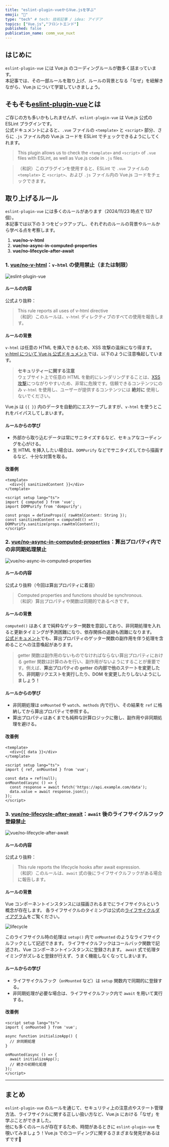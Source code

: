 ```yaml
---
title: "eslint-plugin-vueからVue.jsを学ぶ"
emoji: "🐡"
type: "tech" # tech: 技術記事 / idea: アイデア
topics: ["Vue.js","フロントエンド"]
published: false
publication_name: comm_vue_nuxt
---
```

## はじめに
`eslint-plugin-vue` には Vue.js のコーディングルールが数多く詰まっています。  
本記事では、その一部ルールを取り上げ、ルールの背景となる「なぜ」を紐解きながら、Vue.js について学習していきましょう。

## そもそも[eslint-plugin-vue](https://eslint.vuejs.org/)とは
ご存じの方も多いかもしれませんが、`eslint-plugin-vue` は Vue.js 公式の ESLint プラグインです。  
公式ドキュメントによると、`.vue` ファイルの `<template>` と `<script>` 部分、さらに `.js` ファイル内の Vue.js コードを ESLint でチェックできるようにしてくれます。

> This plugin allows us to check the `<template>` and `<script>` of `.vue` files with ESLint, as well as Vue.js code in `.js` files.

> （和訳）このプラグインを使用すると、ESLint で `.vue` ファイルの `<template>` と `<script>`、および `.js` ファイル内の Vue.js コードをチェックできます。

## 取り上げるルール
`eslint-plugin-vue` には多くのルールがあります（2024/11/23 時点で 137 個）。  
本記事では以下の 3 つをピックアップし、それぞれのルールの背景やルールから学べる点を考察します。

1. **vue/no-v-html**
2. **vue/no-async-in-computed-properties**
3. **vue/no-lifecycle-after-await**

### 1. [vue/no-v-html](https://eslint.vuejs.org/rules/no-v-html.html)：`v-html` の使用禁止（または制限）

![eslint-plugin-vue](/images/04834732d9ae3f-1.png)

#### ルールの内容
公式より抜粋：

> This rule reports all uses of v-html directive  
> （和訳）このルールは、`v-html` ディレクティブのすべての使用を報告します。

#### ルールの背景
`v-html` は任意の HTML を挿入できるため、XSS 攻撃の温床になり得ます。  
[v-html について Vue.js 公式ドキュメント](https://ja.vuejs.org/api/built-in-directives.html#v-html)では、以下のように注意喚起しています。

> **セキュリティーに関する注意**  
> ウェブサイト上で任意の HTML を動的にレンダリングすることは、[XSS 攻撃](https://ja.wikipedia.org/wiki/クロスサイトスクリプティング)につながりやすいため、非常に危険です。信頼できるコンテンツにのみ `v-html` を使用し、ユーザーが提供するコンテンツには **絶対に** 使用しないでください。

Vue.js は `{{ }}` 内のデータを自動的にエスケープしますが、`v-html` を使うとこれをバイパスしてしまいます。

#### ルールからの学び
- 外部から取り込むデータは常にサニタイズするなど、セキュアなコーディングを心がける。
- 生 HTML を挿入したい場合は、`DOMPurify` などでサニタイズしてから描画するなど、十分な対策を取る。

#### 改善例
```vue
<template>
  <div>{{ sanitizedContent }}</div>
</template>

<script setup lang="ts">
import { computed } from 'vue';
import DOMPurify from 'dompurify';

const props = defineProps({ rawHtmlContent: String });
const sanitizedContent = computed(() => DOMPurify.sanitize(props.rawHtmlContent));
</script>
```

### 2. [vue/no-async-in-computed-properties](https://eslint.vuejs.org/rules/no-async-in-computed-properties)：算出プロパティ内での非同期処理禁止

![vue/no-async-in-computed-properties](/images/04834732d9ae3f-2.png)

#### ルールの内容
公式より抜粋（今回は算出プロパティに着目）

> Computed properties and functions should be synchronous.  
> （和訳）算出プロパティや関数は同期的であるべきです。

#### ルールの背景
`computed()` はあくまで純粋なゲッター関数を意図しており、非同期処理を入れると更新タイミングが予測困難になり、依存関係の追跡も困難になります。  
[公式ドキュメント](https://ja.vuejs.org/guide/essentials/computed.html)でも、算出プロパティのゲッター関数の副作用を伴う処理を含めることへの注意喚起があります。

 > getter 関数は副作用のないものでなければならない​
 > 算出プロパティにおける getter 関数は計算のみを行い、副作用がないようにすることが重要です。例えば、**算出プロパティの getter の内部で他のステートを変更したり、非同期リクエストを実行したり、DOM を変更したりしないようにしましょう！**

#### ルールからの学び
- 非同期処理は `onMounted` や `watch`、`methods` 内で行い、その結果を `ref` に格納してから算出プロパティで参照する。
- 算出プロパティはあくまでも純粋な計算ロジックに徹し、副作用や非同期処理を避ける。

#### 改善例
```vue
<template>
  <div>{{ data }}</div>
</template>

<script setup lang="ts">
import { ref, onMounted } from 'vue';

const data = ref(null);
onMounted(async () => {
  const response = await fetch('https://api.example.com/data');
  data.value = await response.json();
});
</script>
```

### 3. [vue/no-lifecycle-after-await](https://eslint.vuejs.org/rules/no-lifecycle-after-await.html)：`await` 後のライフサイクルフック登録禁止

![vue/no-lifecycle-after-await](/images/04834732d9ae3f-3.png)

#### ルールの内容
公式より抜粋：

> This rule reports the lifecycle hooks after await expression.  
> （和訳）このルールは、`await` 式の後にライフサイクルフックがある場合に報告します。

#### ルールの背景
Vue コンポーネントインスタンスには描画されるまでにライフサイクルという概念が存在します。
各ライフサイクルのタイミングは公式の[ライフサイクルダイアグラム](https://ja.vuejs.org/guide/essentials/lifecycle#lifecycle-diagram)をご覧ください。

![lifecycle](https://ja.vuejs.org/assets/lifecycle.MuZLBFAS.png)

このライフサイクル時の処理は `setup()` 内で `onMounted` のようなライフサイクルフックとして記述できます。
ライフサイクルフックはコールバック関数で記述され、Vue コンポーネントインスタンスに登録されます。
`await` 式で処理タイミングがズレると登録が行えず、うまく機能しなくなってしまいます。

#### ルールからの学び
- ライフサイクルフック（`onMounted` など）は `setup` 関数内で同期的に登録する。
- 非同期処理が必要な場合は、ライフサイクルフック内で `await` を用いて実行する。

#### 改善例
```vue
<script setup lang="ts">
import { onMounted } from 'vue';

async function initializeApp() {
  // 非同期処理
}

onMounted(async () => {
  await initializeApp();
  // 続きの初期化処理
});
</script>
```

------

## まとめ
`eslint-plugin-vue` のルールを通じて、セキュリティ上の注意点やステート管理方法、ライフサイクルに関する正しい扱い方など、Vue.js における「なぜ」を学ぶことができました。  
他にも多くのルールが存在するため、時間があるときに `eslint-plugin-vue` を覗いてみましょう！Vue.js でのコーディングに関するさまざまな発見があるはずです👊  